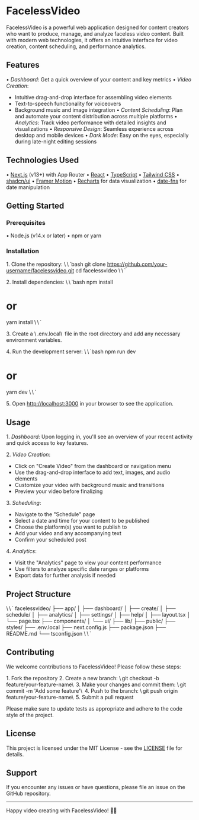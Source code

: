 # FacelessVideo

FacelessVideo is a powerful web application designed for content creators who want to produce, manage, and analyze faceless video content. Built with modern web technologies, it offers an intuitive interface for video creation, content scheduling, and performance analytics.

## Features

•⁠  ⁠*Dashboard*: Get a quick overview of your content and key metrics
•⁠  ⁠*Video Creation*: 
  - Intuitive drag-and-drop interface for assembling video elements
  - Text-to-speech functionality for voiceovers
  - Background music and image integration
•⁠  ⁠*Content Scheduling*: Plan and automate your content distribution across multiple platforms
•⁠  ⁠*Analytics*: Track video performance with detailed insights and visualizations
•⁠  ⁠*Responsive Design*: Seamless experience across desktop and mobile devices
•⁠  ⁠*Dark Mode*: Easy on the eyes, especially during late-night editing sessions

## Technologies Used

•⁠  ⁠[Next.js](https://nextjs.org/) (v13+) with App Router
•⁠  ⁠[React](https://reactjs.org/)
•⁠  ⁠[TypeScript](https://www.typescriptlang.org/)
•⁠  ⁠[Tailwind CSS](https://tailwindcss.com/)
•⁠  ⁠[shadcn/ui](https://ui.shadcn.com/)
•⁠  ⁠[Framer Motion](https://www.framer.com/motion/)
•⁠  ⁠[Recharts](https://recharts.org/) for data visualization
•⁠  ⁠[date-fns](https://date-fns.org/) for date manipulation

## Getting Started

### Prerequisites

•⁠  ⁠Node.js (v14.x or later)
•⁠  ⁠npm or yarn

### Installation

1.⁠ ⁠Clone the repository:
   \⁠ \ ⁠\`bash
   git clone https://github.com/your-username/facelessvideo.git
   cd facelessvideo
   \⁠ \ ⁠\`

2.⁠ ⁠Install dependencies:
   \⁠ \ ⁠\`bash
   npm install
   # or
   yarn install
   \⁠ \ ⁠\`

3.⁠ ⁠Create a \⁠ .env.local\ ⁠ file in the root directory and add any necessary environment variables.

4.⁠ ⁠Run the development server:
   \⁠ \ ⁠\`bash
   npm run dev
   # or
   yarn dev
   \⁠ \ ⁠\`

5.⁠ ⁠Open [http://localhost:3000](http://localhost:3000) in your browser to see the application.

## Usage

1.⁠ ⁠*Dashboard*: Upon logging in, you'll see an overview of your recent activity and quick access to key features.

2.⁠ ⁠*Video Creation*:
   - Click on "Create Video" from the dashboard or navigation menu
   - Use the drag-and-drop interface to add text, images, and audio elements
   - Customize your video with background music and transitions
   - Preview your video before finalizing

3.⁠ ⁠*Scheduling*:
   - Navigate to the "Schedule" page
   - Select a date and time for your content to be published
   - Choose the platform(s) you want to publish to
   - Add your video and any accompanying text
   - Confirm your scheduled post

4.⁠ ⁠*Analytics*:
   - Visit the "Analytics" page to view your content performance
   - Use filters to analyze specific date ranges or platforms
   - Export data for further analysis if needed

## Project Structure

\⁠ \ ⁠\`
facelessvideo/
├── app/
│   ├── dashboard/
│   ├── create/
│   ├── schedule/
│   ├── analytics/
│   ├── settings/
│   ├── help/
│   ├── layout.tsx
│   └── page.tsx
├── components/
│   └── ui/
├── lib/
├── public/
├── styles/
├── .env.local
├── next.config.js
├── package.json
├── README.md
└── tsconfig.json
\⁠ \ ⁠\`

## Contributing

We welcome contributions to FacelessVideo! Please follow these steps:

1.⁠ ⁠Fork the repository
2.⁠ ⁠Create a new branch: \⁠ git checkout -b feature/your-feature-name\ ⁠
3.⁠ ⁠Make your changes and commit them: \⁠ git commit -m 'Add some feature'\ ⁠
4.⁠ ⁠Push to the branch: \⁠ git push origin feature/your-feature-name\ ⁠
5.⁠ ⁠Submit a pull request

Please make sure to update tests as appropriate and adhere to the code style of the project.

## License

This project is licensed under the MIT License - see the [LICENSE](LICENSE) file for details.

## Support

If you encounter any issues or have questions, please file an issue on the GitHub repository.

---

Happy video creating with FacelessVideo! 🎥✨
